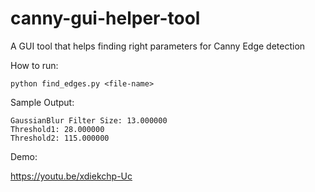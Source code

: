 # canny-gui-helper-tool

A GUI tool that helps finding right parameters for Canny Edge detection 

How to run:
   
    python find_edges.py <file-name>

Sample Output:

    GaussianBlur Filter Size: 13.000000
    Threshold1: 28.000000
    Threshold2: 115.000000

Demo:
   
   https://youtu.be/xdiekchp-Uc

   
